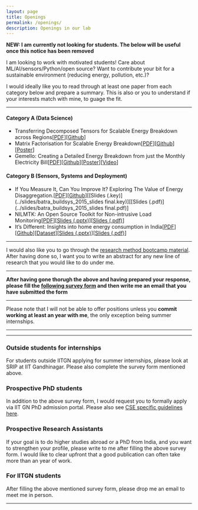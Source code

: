 ```yaml
---
layout: page
title: Openings
permalink: /openings/
description: Openings in our lab
---
```


**NEW: I am currently not looking for students. The below will be useful once this notice has been removed**



I am looking to work with motivated students! Care about ML/AI/sensors/Python/open source? Want to contribute your bit for a sustainable environment (reducing energy, pollution, etc.)?

I would ideally like you to read through at least one paper from each category below and prepare a summary. This is also or you to understand if your interests match with mine, to guage the fit.

* * *

#### Category A (Data Science)

*   Transferring Decomposed Tensors for Scalable Energy Breakdown across Regions\[[PDF](../papers/batra_aaai_2018.pdf)\]\[[Github](https://github.com/nipunbatra/transferable-energy-breakdown)\]
*   Matrix Factorisation for Scalable Energy Breakdown\[[PDF](../papers/batra_aaai2017.pdf)\]\[[Github](https://github.com/nipunbatra/mf-energybreakdown)\]\[[Poster](../slides/aaai_poster_2017.pdf)\]
*   Gemello: Creating a Detailed Energy Breakdown from just the Monthly Electricity Bill\[[PDF](https://dl.acm.org/authorize?N39733)\]\[[Github](https://github.com/nipunbatra/Gemello)\]\[[Poster](../slides/kdd_poster_final.pdf)\]\[[Video](https://www.youtube.com/watch?v=pzgqd9OhvDA)\]

#### Category B (Sensors, Systems and Deployment)

*   If You Measure It, Can You Improve It? Exploring The Value of Energy Disaggregation.\[[PDF](../papers/batra_buildsys_15.pdf)\]\[[Github](https://github.com/nipunbatra/nilm-actionable)\]\[[Slides (.key)](../slides/batra_buildsys_2015_slides final.key)\]\[[Slides (.pdf)](../slides/batra_buildsys_2015_slides final.pdf)\]
*   NILMTK: An Open Source Toolkit for Non-intrusive Load Monitoring\[[PDF](../papers/batra_nilmtk.pdf)\]\[[Slides (.pptx)](../slides/nilmtk_presentation.pptx)\]\[[Slides (.pdf)](../slides/nilmtk_presentation.pdf)\]
*   It’s Different: Insights into home energy consumption in India\[[PDF](../papers/buildsys_2013.pdf)\]\[[Github](https://github.com/nipunbatra/Home_Deployment)\]\[[Dataset](http://iawe.github.io/)\]\[[Slides (.pptx)](../slides/buildsys_13_slides.pptx)\]\[[Slides (.pdf)](../slides/buildsys_13_slides.pdf)\]

* * *

I would also like you to go through the [research method bootcamp material](https://github.com/nipunbatra/CS-Research-Methods-Bootcamp
    ). After having done so, I want you to write an abstract for any new line of research that you would like to do under me.

* * *

**After having gone thorugh the above and having prepared your response, please fill the [following survey form](https://goo.gl/forms/UxFCSJlNZLdqjF0V2) and then write me an email that you have submitted the form**

* * *

Please note that I will not be able to offer positions unless you **commit working at least an year with me**, the only exception being summer internships.

* * *

* * *

### Outside students for internships

For students outside IITGN applying for summer internships, please look at SRIP at IIT Gandhinagar. Please also complete the survey form mentioned above.

### Prospective PhD students

In addition to the above survey form, I would request you to formally apply via IIT GN PhD admission portal. Please also see [CSE specific guidelines here](http://cs.iitgn.ac.in/admissions/).

### Prospective Research Assistants

If your goal is to do higher studies abroad or a PhD from India, and you want to strengthen your profile, please write to me after filling the above survey form. I would like to clear upfront that a good publication can often take more than an year of work.

### For IITGN students

After filling the above mentioned survey form, please drop me an email to meet me in person.

* * *